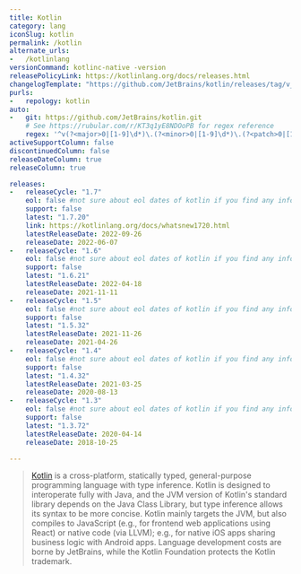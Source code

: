```yaml
---
title: Kotlin
category: lang
iconSlug: kotlin
permalink: /kotlin
alternate_urls:
-   /kotlinlang
versionCommand: kotlinc-native -version
releasePolicyLink: https://kotlinlang.org/docs/releases.html
changelogTemplate: "https://github.com/JetBrains/kotlin/releases/tag/v__LATEST__"
purls:
-   repology: kotlin
auto:
-   git: https://github.com/JetBrains/kotlin.git
    # See https://rubular.com/r/KT3q1yE8NDOoPB for regex reference
    regex: '^v(?<major>0|[1-9]\d*)\.(?<minor>0|[1-9]\d*)\.(?<patch>0|[1-9]\d*)$'
activeSupportColumn: false
discontinuedColumn: false
releaseDateColumn: true
releaseColumn: true

releases:
-   releaseCycle: "1.7"
    eol: false #not sure about eol dates of kotlin if you find any information about this please change this part
    support: false
    latest: "1.7.20"
    link: https://kotlinlang.org/docs/whatsnew1720.html
    latestReleaseDate: 2022-09-26
    releaseDate: 2022-06-07
-   releaseCycle: "1.6"
    eol: false #not sure about eol dates of kotlin if you find any information about this please change this part
    support: false
    latest: "1.6.21"
    latestReleaseDate: 2022-04-18
    releaseDate: 2021-11-11
-   releaseCycle: "1.5"
    eol: false #not sure about eol dates of kotlin if you find any information about this please change this part
    support: false
    latest: "1.5.32"
    latestReleaseDate: 2021-11-26
    releaseDate: 2021-04-26
-   releaseCycle: "1.4"
    eol: false #not sure about eol dates of kotlin if you find any information about this please change this part
    support: false
    latest: "1.4.32"
    latestReleaseDate: 2021-03-25
    releaseDate: 2020-08-13
-   releaseCycle: "1.3"
    eol: false #not sure about eol dates of kotlin if you find any information about this please change this part
    support: false
    latest: "1.3.72"
    latestReleaseDate: 2020-04-14
    releaseDate: 2018-10-25

---
```


> [Kotlin](https://kotlinlang.org/) is a cross-platform, statically typed, general-purpose programming language with type inference.
> Kotlin is designed to interoperate fully with Java, and the JVM version of Kotlin's standard library depends on the Java Class Library,
> but type inference allows its syntax to be more concise. Kotlin mainly targets the JVM, but also compiles to JavaScript
> (e.g., for frontend web applications using React) or native code (via LLVM); e.g., for native iOS apps sharing business logic with Android apps.
> Language development costs are borne by JetBrains, while the Kotlin Foundation protects the Kotlin trademark.
